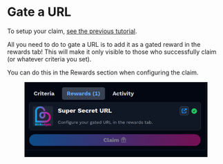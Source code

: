 # Gate a URL

To setup your claim, [see the previous tutorial](create-your-first-claim.md).

All you need to do to gate a URL is to add it as a gated reward in the rewards tab! This will make it only visible to those who successfully claim (or whatever criteria you set).

You can do this in the Rewards section when configuring the claim.

<figure><img src="../../.gitbook/assets/image (2) (1) (1) (1) (1) (1) (1) (1).png" alt=""><figcaption></figcaption></figure>
